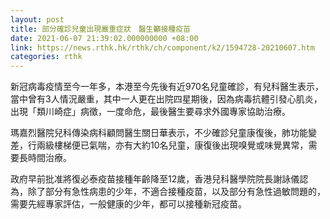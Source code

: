```yaml
---
layout: post
title: 部分確診兒童出現嚴重症狀　醫生籲接種疫苗
date: 2021-06-07 21:39:02.000000000 +08:00
link: https://news.rthk.hk/rthk/ch/component/k2/1594728-20210607.htm
categories: rthk
---
```


新冠病毒疫情至今一年多，本港至今先後有近970名兒童確診，有兒科醫生表示，當中曾有3人情況嚴重，其中一人更在出院四星期後，因為病毒抗體引發心肌炎，出現「類川崎症」病徵，一度命危，最後醫生要尋求外國專家協助治療。

瑪嘉烈醫院兒科傳染病科顧問醫生關日華表示，不少確診兒童康復後，肺功能變差，行兩級樓梯便已氣喘，亦有大約10名兒童，康復後出現嗅覺或味覺異常，需要長時間治療。

政府早前批准將復必泰疫苗接種年齡降至12歲，香港兒科醫學院院長謝詠儀認為，除了部分有急性病患的少年，不適合接種疫苗，以及部分有急性過敏問題的，需要先經專家評估，一般健康的少年，都可以接種新冠疫苗。
